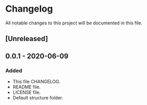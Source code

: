 # Changelog
All notable changes to this project will be documented in this file.


## [Unreleased]

## 0.0.1 - 2020-06-09
### Added
- This file CHANGELOG.
- README file.
- LICENSE file.
- Default structure folder.
